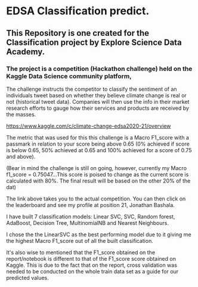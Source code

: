 # EDSA Classification predict.

## This Repository is one created for the Classification project by Explore Science Data Academy.

### The project is a competition (Hackathon challenge) held on the Kaggle Data Science community platform, 

The challenge instructs the competitor to classify the sentiment of an individuals tweet based on whether they believe climate change is real or not (historical tweet data). Companies will then use the info in their market research efforts to gauge how their services and products are received by the masses.

https://www.kaggle.com/c/climate-change-edsa2020-21/overview

The metric that was used for this this challenge is a Macro F1_score with a passmark in relation to your score being above 0.65 (0% achieved if score is below 0.65, 50% achieved at 0.65 and 100% achieved for a score of 0.75 and above).

(Bear in mind the challenge is still on going, however, currently my Macro f1_score  = 0.75047...This score is poised to change as the current score is calculated with 80%. The final result will be based on the other 20% of the dat)

The link above takes you to the actual competition. You can then click on the leaderboard and see my profile at position 21, Jonathan Bashala.

I have built 7 classification models: Linear SVC, SVC, Random forest, AdaBoost, Decision Tree, MultinomialNB and Nearest Neighbours.

I chose the the LinearSVC as the best performing model due to it giving me the highest Macro F1_score out of all the built classification. 

It's also wise to mentioned that the F1_score obtained on the report/notebook is different to that of the F1_score score obtained on Kaggle. This is due to the fact that on the report, cross validation was needed to be conducted on the whole train data set as a guide for our predicted values.
 
